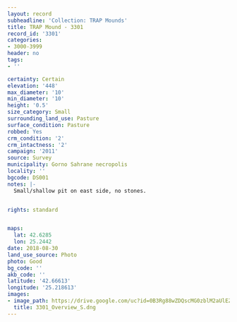 ```yaml
---
layout: record
subheadline: 'Collection: TRAP Mounds'
title: TRAP Mound - 3301
record_id: '3301'
categories:
- 3000-3999
header: no
tags:
- ''

certainty: Certain
elevation: '448'
max_diameter: '10'
min_diameter: '10'
height: '0.5'
size_category: Small
surrounding_land_use: Pasture
surface_condition: Pasture
robbed: Yes
crm_condition: '2'
crm_intactness: '2'
campaign: '2011'
source: Survey
municipality: Gorno Sahrane necropolis
locality: ''
bgcode: DS001
notes: |-
  Small/shallow pit on east side, no stones.


rights: standard


maps:
  lat: 42.6285
  lon: 25.2442
date: 2018-08-30
land_use_source: Photo
photo: Good
bg_code: ''
akb_code: ''
latitude: '42.66613'
longitude: '25.218613'
images:
- image_path: https://drive.google.com/uc?id=0B3Rg88wZDQscMG0zblM2aUlEZ3c
  title: 3301_Overview_S.dng
---
```

